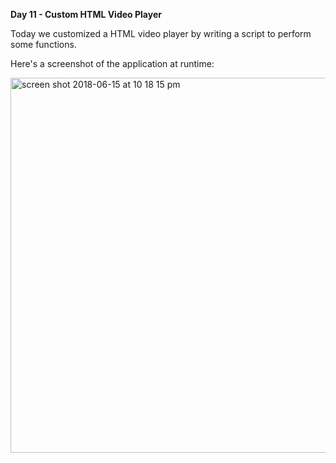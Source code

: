 <strong> Day 11 - Custom HTML Video Player</strong>

Today we customized a HTML video player by writing a script to perform some functions.

Here's a screenshot of the application at runtime:

<img width="600" alt="screen shot 2018-06-15 at 10 18 15 pm" src="https://user-images.githubusercontent.com/33431535/41494927-fbcb2740-70e9-11e8-9560-20480753276e.png">
